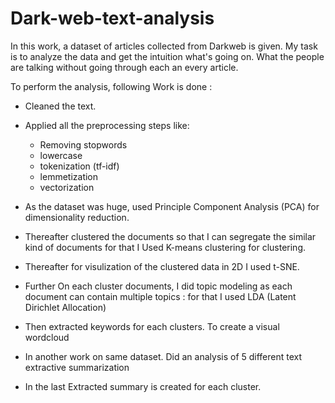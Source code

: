 # Dark-web-text-analysis
In this work, a dataset of articles collected from Darkweb is given. My task is to analyze the data and get the intuition what's going on. What the people are talking without going through each an every article.

To perform the analysis, following Work is done :

* Cleaned the text.
* Applied all the preprocessing steps like:
    * Removing stopwords
    * lowercase
    * tokenization (tf-idf)
    * lemmetization
    * vectorization
    
* As the dataset was huge, used Principle Component Analysis (PCA) for dimensionality reduction.

* Thereafter clustered the documents so that I can segregate the similar kind of documents for that I Used K-means clustering for clustering.

*  Thereafter for visulization of the clustered data in 2D I used t-SNE.

* Further On each cluster documents, I did topic modeling as each document can contain multiple topics : for that I used LDA (Latent Dirichlet Allocation)
* Then extracted keywords for each clusters. To create a visual wordcloud
* In another work on same dataset. Did an analysis of 5 different text extractive summarization
* In the last Extracted summary is created for each cluster.
